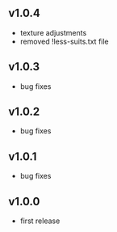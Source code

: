 ## v1.0.4
- texture adjustments
- removed !less-suits.txt file

## v1.0.3
- bug fixes

## v1.0.2
- bug fixes

## v1.0.1
- bug fixes

## v1.0.0
- first release